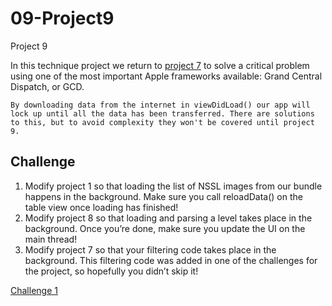 # 09-Project9
Project 9

In this technique project we return to [project 7](https://github.com/plr-100daysOfSwift/07-Project7/tree/day-39) to solve a critical problem using one of the most important Apple frameworks available: Grand Central Dispatch, or GCD.

    By downloading data from the internet in viewDidLoad() our app will lock up until all the data has been transferred. There are solutions to this, but to avoid complexity they won't be covered until project 9.

## Challenge

1. Modify project 1 so that loading the list of NSSL images from our bundle happens in the background. Make sure you call reloadData() on the table view once loading has finished!
2. Modify project 8 so that loading and parsing a level takes place in the background. Once you’re done, make sure you update the UI on the main thread!
3. Modify project 7 so that your filtering code takes place in the background. This filtering code was added in one of the challenges for the project, so hopefully you didn’t skip it!

[Challenge 1](https://github.com/plr-100daysOfSwift/01-StormViewer/tree/challenge-9-1)
